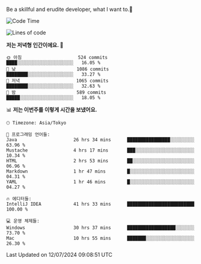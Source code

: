 Be a skillful and erudite developer, what I want to.👶

<!--START_SECTION:waka-->
![Code Time](http://img.shields.io/badge/Code%20Time-1%2C046%20hrs%2042%20mins-blue)

![Lines of code](https://img.shields.io/badge/%EC%A0%80%EB%8A%94%20%EC%97%AC%ED%83%9C%EA%B9%8C%EC%A7%80%20-2.7%20million%20%EC%A4%84%EC%9D%98%20%EC%BD%94%EB%93%9C%EB%A5%BC%20%EC%9E%91%EC%84%B1%ED%96%88%EC%96%B4%EC%9A%94.-blue)

**저는 저녁형 인간이에요. 🦉** 

```text
🌞 아침                     524 commits         ████░░░░░░░░░░░░░░░░░░░░░   16.05 % 
🌆 낮　                     1086 commits        ████████░░░░░░░░░░░░░░░░░   33.27 % 
🌃 저녁                     1065 commits        ████████░░░░░░░░░░░░░░░░░   32.63 % 
🌙 밤　                     589 commits         █████░░░░░░░░░░░░░░░░░░░░   18.05 % 
```


📊 **저는 이번주를 이렇게 시간을 보냈어요.** 

```text
🕑︎ Timezone: Asia/Tokyo

💬 프로그래밍 언어들: 
Java                     26 hrs 34 mins      ████████████████░░░░░░░░░   63.96 % 
Mustache                 4 hrs 17 mins       ███░░░░░░░░░░░░░░░░░░░░░░   10.34 % 
HTML                     2 hrs 53 mins       ██░░░░░░░░░░░░░░░░░░░░░░░   06.96 % 
Markdown                 1 hr 47 mins        █░░░░░░░░░░░░░░░░░░░░░░░░   04.31 % 
YAML                     1 hr 46 mins        █░░░░░░░░░░░░░░░░░░░░░░░░   04.27 % 

🔥 에디터들: 
IntelliJ IDEA            41 hrs 33 mins      █████████████████████████   100.00 % 

💻 운영 체제들: 
Windows                  30 hrs 37 mins      ██████████████████░░░░░░░   73.70 % 
Mac                      10 hrs 55 mins      ███████░░░░░░░░░░░░░░░░░░   26.30 % 
```


 Last Updated on 12/07/2024 09:08:51 UTC
<!--END_SECTION:waka-->
